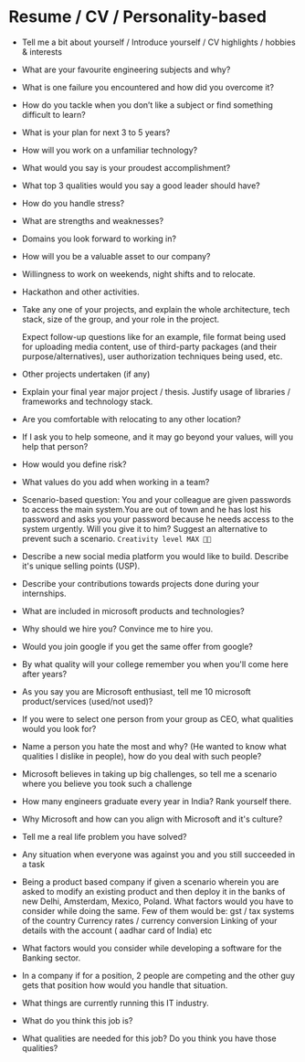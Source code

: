 # Resume / CV / Personality-based

* Tell me a bit about yourself / Introduce yourself / CV highlights / hobbies & interests
* What are your favourite engineering subjects and why?
* What is one failure you encountered and how did you overcome it?
* How do you tackle when you don’t like a subject or find something difficult to learn?
* What is your plan for next 3 to 5 years?
* How will you work on a unfamiliar technology?
* What would you say is your proudest accomplishment?
* What top 3 qualities would you say a good leader should have?
* How do you handle stress?
* What are strengths and weaknesses?
* Domains you look forward to working in?
* How will you be a valuable asset to our company?
* Willingness to work on weekends, night shifts and to relocate.
* Hackathon and other activities.
* Take any one of your projects, and explain the whole architecture, tech stack, size of the group, and your role in the project.

  Expect follow-up questions like for an example, file format being used for uploading media content, use of third-party packages \(and their purpose/alternatives\), user authorization techniques being used, etc.

* Other projects undertaken \(if any\)
* Explain your final year major project / thesis. Justify usage of libraries / frameworks and technology stack.
* Are you comfortable with relocating to any other location?
* If I ask you to help someone, and it may go beyond your values, will you help that person?
* How would you define risk?
* What values do you add when working in a team?
* Scenario-based question: You and your colleague are given passwords to access the main system.You are out of town and he has lost his password and asks you your password because he needs access to the system urgently. Will you give it to him? Suggest an alternative to prevent such a scenario. `Creativity level MAX 💪🏻`
* Describe a new social media platform you would like to build. Describe it's unique selling points \(USP\).
* Describe your contributions towards projects done during your internships.
* What are included in microsoft products and technologies?
* Why should we hire you? Convince me to hire you.
* Would you join google if you get the same offer from google?
* By what quality will your college remember you when you'll come here after years?
* As you say you are Microsoft enthusiast, tell me 10 microsoft product/services \(used/not used\)?
* If you were to select one person from your group as CEO, what qualities would you look for?
* Name a person you hate the most and why? \(He wanted to know what qualities I dislike in people\), how do you deal with such people?
* Microsoft believes in taking up big challenges, so tell me a scenario where you believe you took such a challenge
* How many engineers graduate every year in India? Rank yourself there.
* Why Microsoft and how can you align with Microsoft and it's culture?
* Tell me a real life problem you have solved?
* Any situation when everyone was against you and you still succeeded in a task
* Being a product based company if given a scenario wherein you are asked to modify an existing product and then deploy it in the banks of new Delhi, Amsterdam, Mexico, Poland. What factors would you have to consider while doing the same. Few of them would be: gst / tax systems of the country Currency rates / currency conversion Linking of your details with the account \( aadhar card of India\) etc
* What factors would you consider while developing a software for the Banking sector.
* In a company if for a position, 2 people are competing and the other guy gets that position how would you handle that situation.
* What things are currently running this IT industry.
* What do you think this job is?
* What qualities are needed for this job? Do you think you have those qualities?

